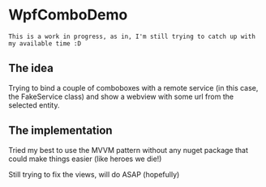 # WpfComboDemo

`This is a work in progress, as in, I'm still trying to catch up with my available time :D`

## The idea
Trying to bind a couple of comboboxes with a remote service (in this case, the FakeService class) and show a webview with some url from the selected entity.

## The implementation
Tried my best to use the MVVM pattern without any nuget package that could make things easier (like heroes we die!)

Still trying to fix the views, will do ASAP (hopefully)